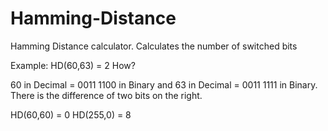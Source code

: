 # Hamming-Distance
Hamming Distance calculator. Calculates the number of switched bits


Example: HD(60,63) = 2 How? 

60 in Decimal = 0011 1100 in Binary and 63 in Decimal = 0011 1111 in Binary. There is the difference of two bits on the right.

HD(60,60) = 0    HD(255,0) = 8
